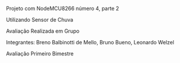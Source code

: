 Projeto com NodeMCU8266 número 4, parte 2
 
Utilizando Sensor de Chuva

Avaliação Realizada em Grupo

Integrantes: Breno Balbinotti de Mello, Bruno Bueno, Leonardo Welzel

Avaliação Primeiro Bimestre